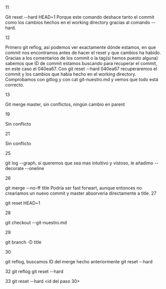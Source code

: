 11

Git reset --hard HEAD~1
Porque este comando deshace tanto el commit como los cambios hechos en el working directory gracias al comando --hard.

12

Primero git reflog, así podemos ver exactamente dónde estamos, en que commit nos encontramos antes de hacer el reset y que 
cambios ha habido.
Gracias a los comentarios de los commit o la tag(si hemos puesto alguna)
sabemos que ID de commit estamos buscando para recuperar el commit, en este caso el 040ea67.
Con git reset --hard 040ea67  recuperaremos el commit y los cambios que habia hecho en el working directory. Comprobamos con 
gitlog y con cat git-nuestro.md y vemos que todo está correcto.

13

Git merge master, sin conflictos, ningún cambio en parent

19

Sin conflicto

21

Sin conflicto

25

git log --graph, si queremos que sea mas intuitivo y vistoso, le añadimo --decorate --oneline

26

git merge --no-ff title
Podría ser fast forwart, aunque entonces no creariamos un nuevo commit y master absorveria directamente a title.
27

git reset HEAD~1

28

git checkout --git-nuestro.md

29

git branch -D title

30

git reflog, buscamos ID del merge hecho anteriormente
git reset --hard <id merge>

32
git reflog
git reset --hard <id primer commit>

33
git reset --hard <id del paso 30>



